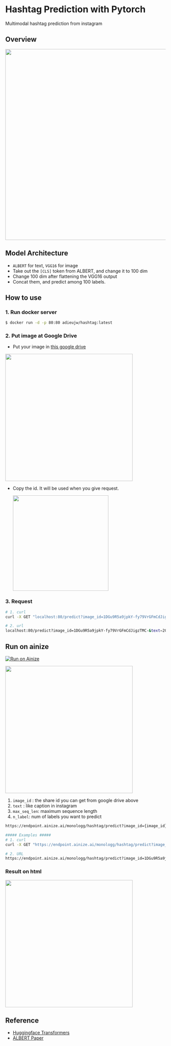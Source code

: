 # Hashtag Prediction with Pytorch

Multimodal hashtag prediction from instagram

## Overview

<p float="left" align="center">
    <img width="600" src="https://user-images.githubusercontent.com/28896432/70353952-d6307780-18b1-11ea-9db4-f38399a48dc0.png" />  
</p>

## Model Architecture

- `ALBERT` for text, `VGG16` for image
- Take out the `[CLS]` token from ALBERT, and change it to 100 dim
- Change 100 dim after flattening the VGG16 output
- Concat them, and predict among 100 labels.

## How to use

### 1. Run docker server

```bash
$ docker run -d -p 80:80 adieujw/hashtag:latest
```

### 2. Put image at Google Drive

- Put your image in [this google drive](https://drive.google.com/drive/folders/1m0lkcMIajII8aaqQHsTlji4dLjo9X_1_)

<p float="left" align="left">
    <img width="400" src="https://user-images.githubusercontent.com/28896432/70354672-92d70880-18b3-11ea-91f7-65a75a8ed8ea.png" />

- Copy the id. It will be used when you give request.

  <p float="left" align="left">
      <img width="300" src="https://user-images.githubusercontent.com/28896432/70354636-71761c80-18b3-11ea-854c-ee2137f3e8b5.png" />

### 3. Request

```bash
# 1. curl
curl -X GET "localhost:80/predict?image_id=1DGu9R5a9jpkY-fy79VrGFmCdJigzTMC-&text=20%20days%20till%20Christmas%20%F0%9F%98%8D%F0%9F%8E%85&max_seq_len=20&n_label=10"

# 2. url
localhost:80/predict?image_id=1DGu9R5a9jpkY-fy79VrGFmCdJigzTMC-&text=20%20days%20till%20Christmas%20%F0%9F%98%8D%F0%9F%8E%85&max_seq_len=20&n_label=10
```

## Run on ainize

[![Run on Ainize](https://ainize.ai/static/images/run_on_ainize_button.svg)](https://ainize.web.app/redirect?git_repo=github.com/monologg/hashtag-prediction-pytorch)

<p float="left" align="left">
    <img width="400" src="https://user-images.githubusercontent.com/28896432/70370210-90060300-1907-11ea-882c-f7c2251971f5.png" />

1. `image_id` : the share id you can get from google drive above
2. `text` : like caption in instagram
3. `max_seq_len`: maximum sequence length
4. `n_label`: num of labels you want to predict

```bash
https://endpoint.ainize.ai/monologg/hashtag/predict?image_id={image_id}&text={text}&max_seq_len={max_seq_len}&n_label={n_label}
```

```bash
##### Examples #####
# 1. curl
curl -X GET "https://endpoint.ainize.ai/monologg/hashtag/predict?image_id=1DGu9R5a9jpkY-fy79VrGFmCdJigzTMC-&text=20%20days%20till%20Christmas%20%F0%9F%98%8D%F0%9F%8E%85&max_seq_len=20&n_label=10"

# 2. URL
https://endpoint.ainize.ai/monologg/hashtag/predict?image_id=1DGu9R5a9jpkY-fy79VrGFmCdJigzTMC-&text=20%20days%20till%20Christmas%20%F0%9F%98%8D%F0%9F%8E%85&max_seq_len=20&n_label=10
```

### Result on html

<p float="left" align="left">
    <img width="400" src="https://user-images.githubusercontent.com/28896432/70370717-f857e300-190d-11ea-8804-b9ca6b481f85.png" />

## Reference

- [Huggingface Transformers](https://github.com/huggingface/transformers)
- [ALBERT Paper](https://arxiv.org/abs/1909.11942)
